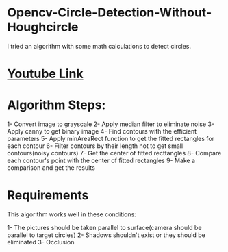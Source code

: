 # Opencv-Circle-Detection-Without-Houghcircle
I tried an algorithm with some math calculations to detect circles.

# [Youtube Link](https://www.youtube.com/watch?v=lTbOKh_wJF0)

 # Algorithm Steps:
 
  1- Convert image to grayscale
  2- Apply median filter to eliminate noise
  3- Apply canny to get binary image
  4- Find contours with the efficient parameters
  5- Apply minAreaRect function to get the fitted rectangles for each contour
  6- Filter contours by their length not to get small contours(noisy contours)
  7- Get the center of fitted recttangles
  8- Compare each contour's point with the center of fitted rectangles
  9- Make a comparison and get the results
 
 # Requirements
 
  This algorithm works well in these conditions:
 
  1- The pictures should be taken parallel to surface(camera should be parallel to target circles)
  2- Shadows shouldn't exist or they should be eliminated
  3- Occlusion
